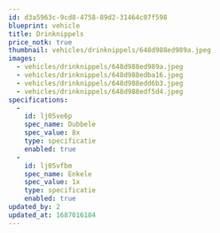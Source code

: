 ```yaml
---
id: d3a5963c-9cd8-4758-89d2-31464c07f598
blueprint: vehicle
title: Drinknippels
price_notk: true
thumbnail: vehicles/drinknippels/648d988ed989a.jpeg
images:
  - vehicles/drinknippels/648d988ed989a.jpeg
  - vehicles/drinknippels/648d988edba16.jpeg
  - vehicles/drinknippels/648d988edd6b3.jpeg
  - vehicles/drinknippels/648d988edf5d4.jpeg
specifications:
  -
    id: lj05ve6p
    spec_name: Dubbele
    spec_value: 8x
    type: specificatie
    enabled: true
  -
    id: lj05vfbm
    spec_name: Enkele
    spec_value: 1x
    type: specificatie
    enabled: true
updated_by: 2
updated_at: 1687016184
---
```

